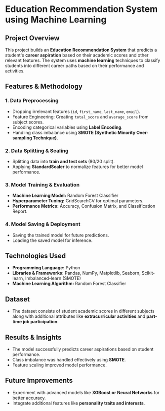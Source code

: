 # Education Recommendation System using Machine Learning

## Project Overview
This project builds an **Education Recommendation System** that predicts a student's **career aspiration** based on their academic scores and other relevant features. The system uses **machine learning** techniques to classify students into different career paths based on their performance and activities.

## Features & Methodology

### 1. Data Preprocessing
- Dropping irrelevant features (`id`, `first_name`, `last_name`, `email`).
- Feature Engineering: Creating `total_score` and `average_score` from subject scores.
- Encoding categorical variables using **Label Encoding**.
- Handling class imbalance using **SMOTE (Synthetic Minority Over-sampling Technique)**.

### 2. Data Splitting & Scaling
- Splitting data into **train and test sets** (80/20 split).
- Applying **StandardScaler** to normalize features for better model performance.

### 3. Model Training & Evaluation
- **Machine Learning Model:** Random Forest Classifier
- **Hyperparameter Tuning:** GridSearchCV for optimal parameters.
- **Performance Metrics:** Accuracy, Confusion Matrix, and Classification Report.

### 4. Model Saving & Deployment
- Saving the trained model for future predictions.
- Loading the saved model for inference.

## Technologies Used
- **Programming Language:** Python
- **Libraries & Frameworks:** Pandas, NumPy, Matplotlib, Seaborn, Scikit-learn, Imbalanced-learn (SMOTE)
- **Machine Learning Algorithm:** Random Forest Classifier

## Dataset
- The dataset consists of student academic scores in different subjects along with additional attributes like **extracurricular activities** and **part-time job participation**.


## Results & Insights
- The model successfully predicts career aspirations based on student performance.
- Class imbalance was handled effectively using **SMOTE**.
- Feature scaling improved model performance.

## Future Improvements
- Experiment with advanced models like **XGBoost or Neural Networks** for better accuracy.
- Integrate additional features like **personality traits and interests**.


